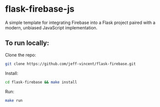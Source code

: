 # flask-firebase-js

A simple template for integrating Firebase into a Flask project paired with a modern, unbiased JavaScript implementation. 

## To run locally:

Clone the repo:
```bash
git clone https://github.com/jeff-vincent/flask-firebase.git
```

Install:
```bash
cd flask-firebase && make install
```

Run:
```bash
make run
```
